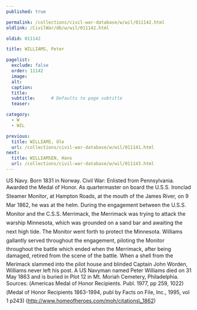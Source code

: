 ```yaml
---
published: true

permalink: /collections/civil-war-database/w/wil/011142.html
oldlink: /CivilWar/db/w/wil/011142.html

oldid: 011142

title: WILLIAMS, Peter

pagelist:
  exclude: false
  order: 11142
  image: 
  alt:
  caption:
  title:
  subtitle:      # Defaults to page subtitle
  teaser:

category: 
  - W 
  - WIL

previous:
  title: WILLIAMS, Ole
  url: /collections/civil-war-database/w/wil/011141.html  
next:
  title: WILLIAMSEN, Hans
  url: /collections/civil-war-database/w/wil/011143.html   
---
```

US Navy. Born 1831 in Norway. Civil War: Enlisted from Pennsylvania. Awarded the Medal of Honor. As quartermaster on board the &#147;U.S.S. Ironclad Steamer Monitor&#148;, at Hampton Roads, at the mouth of the James River, on 9 Mar 1862, he was at the helm. During the engagement between the &#147;U.S.S. Monitor&#148; and the &#147;C.S.S. Merrimack&#148;, the &#147;Merrimack&#148; was trying to attack the warship &#147;Minnesota&#148;, which was grounded on a sand bar and awaiting the next high tide. The &#147;Monitor&#148; went forth to protect the &#147;Minnesota&#148;. Williams &#147;gallantly served throughout the engagement, piloting the Monitor throughout the battle which ended when the Merrimack, after being damaged, retired from the scene of the battle&#148;. When a shell from the Merimack slammed into the pilot house and blinded Captain John Worden, Williams never left his post. A US Navyman named Peter Williams died on 31 May 1863 and is buried in Plot 12 in Mt. Moriah Cemetery, Philadelphia. Sources: (&#147;America&#146;s Medal of Honor Recipients&#148;. Publ. 1977, pp 259, 1022) (&#147;Medal of Honor Recipients 1863-1994&#148;, publ by Facts on File, Inc., 1995, vol 1 p243) (http://www.homeofheroes.com/moh/citations\_1862)